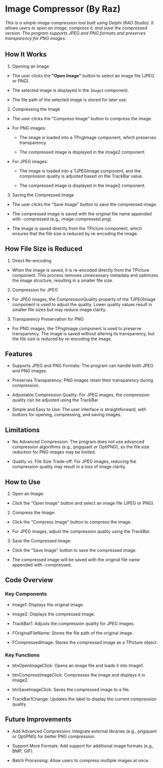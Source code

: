 # Image Compressor (By Raz)
###### This is a simple image compression tool built using Delphi (RAD Studio). It allows users to open an image, compress it, and save the compressed version. The program supports JPEG and PNG formats and preserves transparency for PNG images.

## How It Works
1. Opening an Image
-  The user clicks the <b>"Open Image"</b> button to select an image file (JPEG or PNG).

- The selected image is displayed in the <code>Image1</code> component.

- The file path of the selected image is stored for later use.

2. Compressing the Image
- The user clicks the "Compress Image" button to compress the image.

- For PNG images:

  * The image is loaded into a TPngImage component, which preserves transparency.

  * The compressed image is displayed in the Image2 component.

- For JPEG images:

  * The image is loaded into a TJPEGImage component, and the compression quality is adjusted based on the TrackBar value.

  * The compressed image is displayed in the Image2 component.

3. Saving the Compressed Image
- The user clicks the "Save Image" button to save the compressed image.

- The compressed image is saved with the original file name appended with -compressed (e.g., image-compressed.png).

- The image is saved directly from the TPicture component, which ensures that the file size is reduced by re-encoding the image.

## How File Size is Reduced
1. Direct Re-encoding
- When the image is saved, it is re-encoded directly from the TPicture component. This process removes unnecessary metadata and optimizes the image structure, resulting in a smaller file size.

2. Compression for JPEG
- For JPEG images, the CompressionQuality property of the TJPEGImage component is used to adjust the quality. Lower quality values result in smaller file sizes but may reduce image clarity.

3. Transparency Preservation for PNG
- For PNG images, the TPngImage component is used to preserve transparency. The image is saved without altering its transparency, but the file size is reduced by re-encoding the image.

## Features
- Supports JPEG and PNG Formats: The program can handle both JPEG and PNG images.

- Preserves Transparency: PNG images retain their transparency during compression.

- Adjustable Compression Quality: For JPEG images, the compression quality can be adjusted using the TrackBar.

- Simple and Easy to Use: The user interface is straightforward, with buttons for opening, compressing, and saving images.

## Limitations
- No Advanced Compression: The program does not use advanced compression algorithms (e.g., pngquant or OptiPNG), so the file size reduction for PNG images may be limited.

- Quality vs. File Size Trade-off: For JPEG images, reducing the compression quality may result in a loss of image clarity.

## How to Use
1. Open an Image:

  * Click the "Open Image" button and select an image file (JPEG or PNG).

2. Compress the Image:

  * Click the "Compress Image" button to compress the image.

  * For JPEG images, adjust the compression quality using the TrackBar.

3. Save the Compressed Image:

  * Click the "Save Image" button to save the compressed image.

  * The compressed image will be saved with the original file name appended with -compressed.

## Code Overview
### Key Components
- Image1: Displays the original image.

- Image2: Displays the compressed image.

- TrackBar1: Adjusts the compression quality for JPEG images.

- FOriginalFileName: Stores the file path of the original image.

- FCompressedImage: Stores the compressed image as a TPicture object.

### Key Functions
- btnOpenImageClick: Opens an image file and loads it into Image1.

- btnCompressImageClick: Compresses the image and displays it in Image2.

- btnSaveImageClick: Saves the compressed image to a file.

- TrackBar1Change: Updates the label to display the current compression quality.

## Future Improvements
- Add Advanced Compression: Integrate external libraries (e.g., pngquant or OptiPNG) for better PNG compression.

- Support More Formats: Add support for additional image formats (e.g., BMP, GIF).

- Batch Processing: Allow users to compress multiple images at once.

